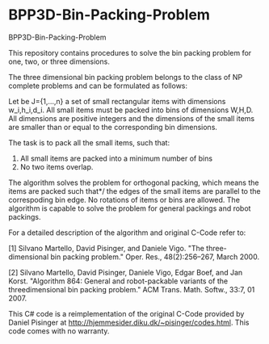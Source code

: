 # BPP3D-Bin-Packing-Problem

BPP3D-Bin-Packing-Problem

This repository contains procedures to solve the bin packing problem for 
one, two, or three dimensions.

The three dimensional bin packing problem belongs to the 
class of NP complete problems and can be formulated as follows:

Let be J={1,...,n} a set of small rectangular items with dimensions w_i,h_i,d_i.
All small items must be packed into bins of dimensions W,H,D.
All dimensions are positive integers and the dimensions of the small
items are smaller than or equal to the corresponding bin dimensions. 

The task is to pack all the small items, 
such that:

1) All small items are packed into a minimum number of bins
2) No two items overlap.

The algorithm solves the problem for orthogonal packing, which means the items are packed such that*/
the edges of the small items are parallel to the correspoding bin edge.
No rotations of items or bins are allowed.
The algorithm is capable to solve the problem for general packings and robot packings.

For a detailed description of the algorithm and original C-Code refer to:

[1] Silvano Martello, David Pisinger, and Daniele Vigo. "The three-dimensional
bin packing problem." Oper. Res., 48(2):256–267, March
2000.

[2] Silvano Martello, David Pisinger, Daniele Vigo, Edgar Boef, and Jan Korst.
"Algorithm 864: General and robot-packable variants of the threedimensional
bin packing problem." ACM Trans. Math. Softw., 33:7, 01
2007.

This C# code is a reimplementation of the original C-Code provided
by Daniel Pisinger at http://hjemmesider.diku.dk/~pisinger/codes.html.
This code comes with no warranty.
